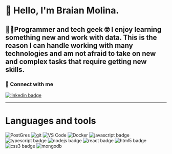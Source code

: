 # 👋 Hello, I'm Braian Molina.
👨‍💻Programmer and tech geek 🤓
I enjoy learning something new and work with data.
This is the reason I can handle working with many technologies and am not afraid to take on new and complex tasks that require getting new skills.
---

### 🔗 Connect with me
<p>
<a href="www.linkedin.com/in/braian-gabriel-molina" title="@Braian Molina on Linkedin"><img align="center" src="https://img.shields.io/badge/@Braian Molina-0A66C2?style=flat-square&logo=linkedin&logoColor=white&link=www.linkedin.com/in/braian-gabriel-molina" alt="linkedin badge"/></a>
</p>

---

# Languages and tools

<img
  alt="PostGres"
  src="https://img.shields.io/badge/postgres-%23316192.svg?style=flat-square&logo=postgresql&logoColor=white"
/>
<img
  alt="git"
  src="https://img.shields.io/badge/-Git-F05032?&style=flat-square&logo=git&logoColor=white"
/>
<img
  alt="VS Code"
  src="https://img.shields.io/static/v1?style=flat-square&message=VS+Code&color=007ACC&logo=Visual+Studio+Code&logoColor=FFFFFF&label="
/>
<img
  alt="Docker"
  src="https://img.shields.io/badge/-Docker-46a2f1?&style=flat-square&logo=docker&logoColor=white"
/>
<img
  src="https://img.shields.io/badge/JavaScript-F7DF1E?style=flat-square&logo=javascript&logoColor=black"
  alt="javascript badge"
/>
<img
  src="https://img.shields.io/badge/TypeScript-3178C6?style=flat-square&logo=typescript&logoColor=white"
  alt="typescript badge"
/>
<img
  src="https://img.shields.io/badge/Node.js-43853D?style=flat-square&logo=node.js&logoColor=white"
  alt="nodejs badge"
/>
<img
  src="https://img.shields.io/badge/React-007096?style=flat-square&logo=react&logoColor=white"
  alt="react badge"
/>
<img
  src="https://img.shields.io/badge/HTML5-E34F26?style=flat-square&logo=css3&logoColor=white"
  alt="html5 badge"
/>
<img
  src="https://img.shields.io/badge/CSS3-1572B6?style=flat-square&logo=css3&logoColor=white"
  alt="css3 badge"
/>
<img
  src="https://img.shields.io/badge/MongoDB-47A248?style=flat-square&logo=mongodb&logoColor=white"
  alt="mongodb"
/>
